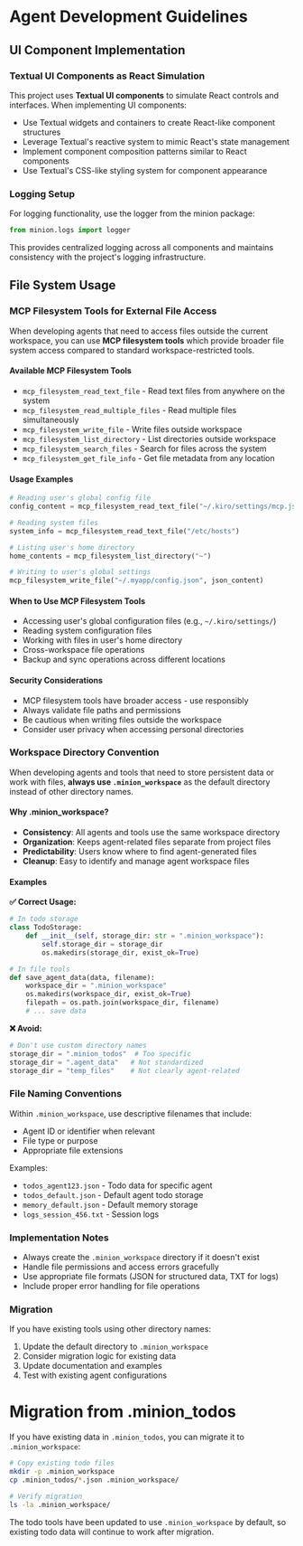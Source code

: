 # Agent Development Guidelines

## UI Component Implementation

### Textual UI Components as React Simulation

This project uses **Textual UI components** to simulate React controls and interfaces. When implementing UI components:

- Use Textual widgets and containers to create React-like component structures
- Leverage Textual's reactive system to mimic React's state management
- Implement component composition patterns similar to React components
- Use Textual's CSS-like styling system for component appearance

### Logging Setup

For logging functionality, use the logger from the minion package:

```python
from minion.logs import logger
```

This provides centralized logging across all components and maintains consistency with the project's logging infrastructure.

## File System Usage

### MCP Filesystem Tools for External File Access

When developing agents that need to access files outside the current workspace, you can use **MCP filesystem tools** which provide broader file system access compared to standard workspace-restricted tools.

#### Available MCP Filesystem Tools

- `mcp_filesystem_read_text_file` - Read text files from anywhere on the system
- `mcp_filesystem_read_multiple_files` - Read multiple files simultaneously
- `mcp_filesystem_write_file` - Write files outside workspace
- `mcp_filesystem_list_directory` - List directories outside workspace
- `mcp_filesystem_search_files` - Search for files across the system
- `mcp_filesystem_get_file_info` - Get file metadata from any location

#### Usage Examples

```python
# Reading user's global config file
config_content = mcp_filesystem_read_text_file("~/.kiro/settings/mcp.json")

# Reading system files
system_info = mcp_filesystem_read_text_file("/etc/hosts")

# Listing user's home directory
home_contents = mcp_filesystem_list_directory("~")

# Writing to user's global settings
mcp_filesystem_write_file("~/.myapp/config.json", json_content)
```

#### When to Use MCP Filesystem Tools

- Accessing user's global configuration files (e.g., `~/.kiro/settings/`)
- Reading system configuration files
- Working with files in user's home directory
- Cross-workspace file operations
- Backup and sync operations across different locations

#### Security Considerations

- MCP filesystem tools have broader access - use responsibly
- Always validate file paths and permissions
- Be cautious when writing files outside the workspace
- Consider user privacy when accessing personal directories

### Workspace Directory Convention

When developing agents and tools that need to store persistent data or work with files, **always use `.minion_workspace`** as the default directory instead of other directory names.

#### Why .minion_workspace?

- **Consistency**: All agents and tools use the same workspace directory
- **Organization**: Keeps agent-related files separate from project files
- **Predictability**: Users know where to find agent-generated files
- **Cleanup**: Easy to identify and manage agent workspace files

#### Examples

**✅ Correct Usage:**
```python
# In todo storage
class TodoStorage:
    def __init__(self, storage_dir: str = ".minion_workspace"):
        self.storage_dir = storage_dir
        os.makedirs(storage_dir, exist_ok=True)

# In file tools
def save_agent_data(data, filename):
    workspace_dir = ".minion_workspace"
    os.makedirs(workspace_dir, exist_ok=True)
    filepath = os.path.join(workspace_dir, filename)
    # ... save data
```

**❌ Avoid:**
```python
# Don't use custom directory names
storage_dir = ".minion_todos"  # Too specific
storage_dir = ".agent_data"   # Not standardized
storage_dir = "temp_files"    # Not clearly agent-related
```

### File Naming Conventions

Within `.minion_workspace`, use descriptive filenames that include:
- Agent ID or identifier when relevant
- File type or purpose
- Appropriate file extensions

Examples:
- `todos_agent123.json` - Todo data for specific agent
- `todos_default.json` - Default agent todo storage
- `memory_default.json` - Default memory storage
- `logs_session_456.txt` - Session logs

### Implementation Notes

- Always create the `.minion_workspace` directory if it doesn't exist
- Handle file permissions and access errors gracefully
- Use appropriate file formats (JSON for structured data, TXT for logs)
- Include proper error handling for file operations

### Migration

If you have existing tools using other directory names:
1. Update the default directory to `.minion_workspace`
2. Consider migration logic for existing data
3. Update documentation and examples
4. Test with existing agent configurations
#
# Migration from .minion_todos

If you have existing data in `.minion_todos`, you can migrate it to `.minion_workspace`:

```bash
# Copy existing todo files
mkdir -p .minion_workspace
cp .minion_todos/*.json .minion_workspace/

# Verify migration
ls -la .minion_workspace/
```

The todo tools have been updated to use `.minion_workspace` by default, so existing todo data will continue to work after migration.